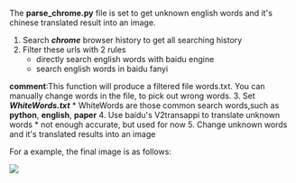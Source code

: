 The **parse_chrome.py** file is set to get unknown english words and it's chinese translated result into an image.
 1. Search **_chrome_** browser history to get all searching history
 2. Filter these urls with 2 rules
    * directly search english words with baidu engine
    * search english words in baidu fanyi
 
 **comment**:This function will produce a filtered file words.txt. You can manually change words in the file,
  to pick out wrong words.
 3. Set **_WhiteWords.txt_**
    * WhiteWords are those common search words,such as **python**, **english**, **paper**
 4. Use baidu's V2transappi to translate unknown words
    * not enough accurate, but used for now
 5. Change unknown words and it's translated results into an image
 
 For a example, the final image is as follows:
 
 ![](file:///words.png)